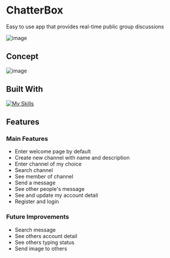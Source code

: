 # ChatterBox
Easy to use app that provides real-time public group discussions

![image](https://github.com/revou-fsse-1/w24-group-final-group-3/assets/119645228/802b7ddf-33d4-46b6-817a-528d82e6d43e)

## Concept

![image](https://github.com/revou-fsse-1/w24-group-final-group-3/assets/119645228/50e58131-3c92-4cc9-8a93-4005f622effe)

## Built With
[![My Skills](https://skillicons.dev/icons?i=html,tailwind,ts,react,vite,vercel,express,postgres,socketio,&perline=10)](https://skillicons.dev)

## Features
### Main Features
- Enter welcome page by default
- Create new channel with name and description
- Enter channel of my choice
- Search channel
- See member of channel
- Send a message
- See other people's message
- See and update my account detail
- Register and login
### Future Improvements
- Search message
- See others account detail
- See others typing status
- Send image to others
